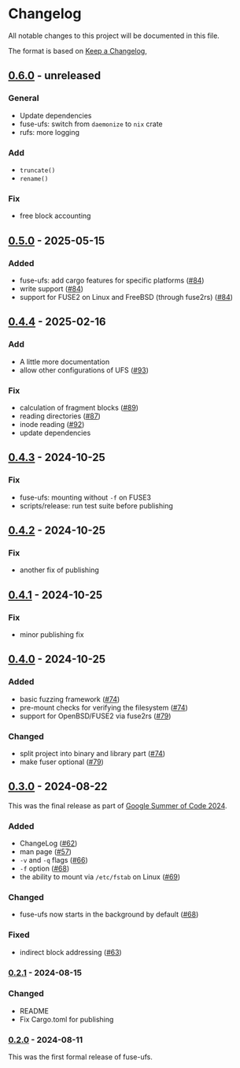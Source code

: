 # Changelog

All notable changes to this project will be documented in this file.

The format is based on [Keep a Changelog](https://keepachangelog.com/en/1.1.0/),

## [0.6.0] - unreleased

### General

- Update dependencies
- fuse-ufs: switch from `daemonize` to `nix` crate
- rufs: more logging

### Add

- `truncate()`
- `rename()`

### Fix

- free block accounting

## [0.5.0] - 2025-05-15

### Added 

- fuse-ufs: add cargo features for specific platforms ([#84](https://github.com/realchonk/fuse-ufs/pull/84))
- write support ([#84](https://github.com/realchonk/fuse-ufs/pull/84))
- support for FUSE2 on Linux and FreeBSD (through fuse2rs) ([#84](https://github.com/realchonk/fuse-ufs/pull/84))

## [0.4.4] - 2025-02-16

### Add

- A little more documentation
- allow other configurations of UFS ([#93](https://github.com/realchonk/fuse-ufs/pull/93))

### Fix

- calculation of fragment blocks ([#89](https://github.com/realchonk/fuse-ufs/pull/89))
- reading directories ([#87](https://github.com/realchonk/fuse-ufs/pull/87))
- inode reading ([#92](https://github.com/realchonk/fuse-ufs/pull/92))
- update dependencies

## [0.4.3] - 2024-10-25

### Fix

- fuse-ufs: mounting without `-f` on FUSE3
- scripts/release: run test suite before publishing

## [0.4.2] - 2024-10-25

### Fix

- another fix of publishing

## [0.4.1] - 2024-10-25

### Fix

- minor publishing fix

## [0.4.0] - 2024-10-25

### Added

- basic fuzzing framework ([#74](https://github.com/realchonk/fuse-ufs/pull/74))
- pre-mount checks for verifying the filesystem ([#74](https://github.com/realchonk/fuse-ufs/pull/74))
- support for OpenBSD/FUSE2 via fuse2rs ([#79](https://github.com/realchonk/fuse-ufs/pull/79))

### Changed

- split project into binary and library part ([#74](https://github.com/realchonk/fuse-ufs/pull/74))
- make fuser optional ([#79](https://github.com/realchonk/fuse-ufs/pull/79))

## [0.3.0] - 2024-08-22

This was the final release as part of [Google Summer of Code 2024](https://summerofcode.withgoogle.com/programs/2024/projects/mCAcivuH).

### Added

- ChangeLog ([#62](https://github.com/realchonk/fuse-ufs/pull/62))
- man page ([#57](https://github.com/realchonk/fuse-ufs/pull/57))
- `-v` and `-q` flags ([#66](https://github.com/realchonk/fuse-ufs/pull/66))
- `-f` option ([#68](https://github.com/realchonk/fuse-ufs/pull/68))
- the ability to mount via `/etc/fstab` on Linux ([#69](https://github.com/realchonk/fuse-ufs/pull/69))

### Changed

- fuse-ufs now starts in the background by default ([#68](https://github.com/realchonk/fuse-ufs/pull/68))

### Fixed

- indirect block addressing ([#63](https://github.com/realchonk/fuse-ufs/pull/63))

### [0.2.1] - 2024-08-15

### Changed

- README
- Fix Cargo.toml for publishing

### [0.2.0] - 2024-08-11

This was the first formal release of fuse-ufs.

[unreleased]: https://github.com/realchonk/fuse-ufs/compare/0.6.0...HEAD
[0.6.0]: https://github.com/realchonk/fuse-ufs/compare/0.5.0...0.6.0
[0.5.0]: https://github.com/realchonk/fuse-ufs/compare/0.4.4...0.5.0
[0.4.4]: https://github.com/realchonk/fuse-ufs/compare/0.4.3...0.4.4
[0.4.3]: https://github.com/realchonk/fuse-ufs/compare/0.4.2...0.4.3
[0.4.2]: https://github.com/realchonk/fuse-ufs/compare/0.4.1...0.4.2
[0.4.1]: https://github.com/realchonk/fuse-ufs/compare/0.4.0...0.4.1
[0.4.0]: https://github.com/realchonk/fuse-ufs/compare/0.3.0...0.4.0
[0.3.0]: https://github.com/realchonk/fuse-ufs/compare/0.2.1...0.3.0
[0.2.1]: https://github.com/realchonk/fuse-ufs/compare/0.2.0...0.2.1
[0.2.0]: https://github.com/realchonk/fuse-ufs/releases/tag/0.2.0
